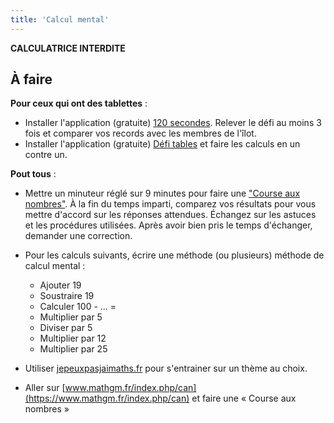 ```yaml
---
title: 'Calcul mental'
---
```


**CALCULATRICE INTERDITE**


<div class="ui hidden divider"></div>
<div class="ui hidden divider"></div>
<h2 class="ui horizontal divider header">À faire</h2>

**Pour ceux qui ont des tablettes** :

- Installer l'application (gratuite) [120 secondes](http://www.multimaths.net/120s.php). Relever le défi au moins 3 fois et comparer vos records avec les membres de l'îlot.
- Installer l'application (gratuite) [Défi tables](http://www.multimaths.net/defitables.php) et faire les calculs en un contre un.

**Pout tous** : 
- Mettre un minuteur réglé sur 9 minutes pour faire une ["Course aux nombres"](https://s3-us-west-2.amazonaws.com/secure.notion-static.com/d87bbc15-0f43-497a-b713-0b077f825027/CM2_2019.pdf). À la fin du temps imparti, comparez vos résultats pour vous mettre d'accord sur les réponses attendues. Échangez sur les astuces et les procédures utilisées. Après avoir bien pris le temps d'échanger, demander une correction.
- Pour les calculs suivants, écrire une méthode (ou plusieurs) méthode de calcul mental : 
  - Ajouter 19
  - Soustraire 19
  - Calculer 100 - ... =
  - Multiplier par 5
  - Diviser par 5
  - Multiplier par 12
  - Multiplier par 25

- Utiliser [jepeuxpasjaimaths.fr](https://www.jepeuxpasjaimaths.fr/) pour s'entrainer sur un thème au choix.
- Aller sur [www.mathgm.fr/index.php/can](https://www.mathgm.fr/index.php/can) et faire une « Course aux nombres »
